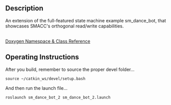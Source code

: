 <h2>Description</h2> An extension of the full-featured state machine example sm_dance_bot, that showcases SMACC's orthogonal read/write capabilities.<br></br>

<a href="https://reelrbtx.github.io/SMACC_Documentation/master/html/namespacesm__dance__bot__2.html">Doxygen Namespace & Class Reference</a>

<h2>Operating Instructions</h2>
After you build, remember to source the proper devel folder...

```
source ~/catkin_ws/devel/setup.bash
```

And then run the launch file...

```
roslaunch sm_dance_bot_2 sm_dance_bot_2.launch
```
